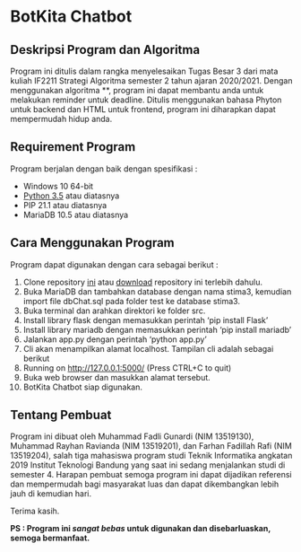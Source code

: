 # BotKita Chatbot
## Deskripsi Program dan Algoritma

Program ini ditulis dalam rangka menyelesaikan Tugas Besar 3 dari mata kuliah IF2211 Strategi Algoritma semester 2 tahun ajaran 2020/2021. Dengan menggunakan algoritma **, program ini dapat membantu anda untuk melakukan reminder untuk deadline. Ditulis menggunakan bahasa Phyton untuk backend dan HTML untuk frontend, program ini diharapkan dapat mempermudah hidup anda.

## Requirement Program

Program berjalan dengan baik dengan spesifikasi :
- Windows 10 64-bit
- [Python 3.5](https://www.python.org/) atau diatasnya
- PIP 21.1 atau diatasnya
- MariaDB 10.5 atau diatasnya

## Cara Menggunakan Program

Program dapat digunakan dengan cara sebagai berikut :
1. Clone repository [ini](https://github.com/ravmhmmd/Tubes3_13519130) atau [download](https://github.com/ravmhmmd/Tubes3_13519130/archive/main.zip) repository ini terlebih dahulu.
2. Buka MariaDB dan tambahkan database dengan nama stima3, kemudian import file dbChat.sql pada folder test ke database stima3.
3. Buka terminal dan arahkan direktori ke folder src.
4. Install library flask dengan memasukkan perintah ‘pip install Flask’
5. Install library mariadb dengan memasukkan perintah ‘pip install mariadb’
6. Jalankan app.py dengan perintah ‘python app.py’
7. Cli akan menampilkan alamat localhost. Tampilan cli adalah sebagai berikut 
8. Running on http://127.0.0.1:5000/ (Press CTRL+C to quit)
9. Buka web browser dan masukkan alamat tersebut.
10. BotKita Chatbot siap digunakan.

## Tentang Pembuat

Program ini dibuat oleh Muhammad Fadli Gunardi (NIM 13519130), Muhammad Rayhan Ravianda (NIM 13519201), dan Farhan Fadillah Rafi (NIM 13519204), salah tiga mahasiswa program studi Teknik Informatika angkatan 2019 Institut Teknologi Bandung yang saat ini sedang menjalankan studi di semester 4. Harapan pembuat semoga program ini dapat dijadikan referensi dan mempermudah bagi masyarakat luas dan dapat dikembangkan lebih jauh di kemudian hari. 

Terima kasih.
 
**PS : Program ini _sangat bebas_ untuk digunakan dan disebarluaskan, semoga bermanfaat.**
